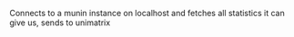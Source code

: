 Connects to a munin instance on localhost and fetches all
statistics it can give us, sends to unimatrix
